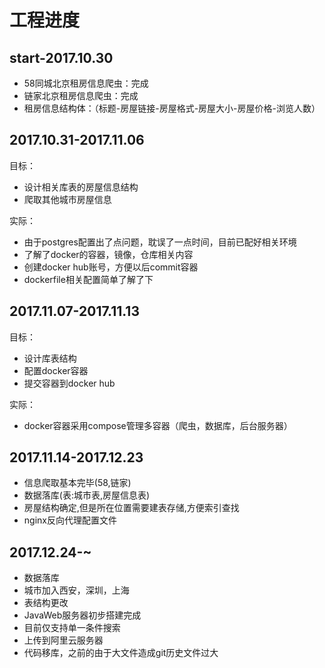 # 工程进度
     
## start-2017.10.30

- 58同城北京租房信息爬虫：完成
- 链家北京租房信息爬虫：完成
- 租房信息结构体：（标题-房屋链接-房屋格式-房屋大小-房屋价格-浏览人数）

## 2017.10.31-2017.11.06

目标：

- 设计相关库表的房屋信息结构
- 爬取其他城市房屋信息


实际：

- 由于postgres配置出了点问题，耽误了一点时间，目前已配好相关环境
- 了解了docker的容器，镜像，仓库相关内容
- 创建docker hub账号，方便以后commit容器
- dockerfile相关配置简单了解了下


## 2017.11.07-2017.11.13

目标：

- 设计库表结构
- 配置docker容器
- 提交容器到docker hub

实际：

- docker容器采用compose管理多容器（爬虫，数据库，后台服务器）

## 2017.11.14-2017.12.23

- 信息爬取基本完毕(58,链家)
- 数据落库(表:城市表,房屋信息表)
- 房屋结构确定,但是所在位置需要建表存储,方便索引查找
- nginx反向代理配置文件

## 2017.12.24-~

- 数据落库
- 城市加入西安，深圳，上海
- 表结构更改
- JavaWeb服务器初步搭建完成
- 目前仅支持单一条件搜索
- 上传到阿里云服务器
- 代码移库，之前的由于大文件造成git历史文件过大
